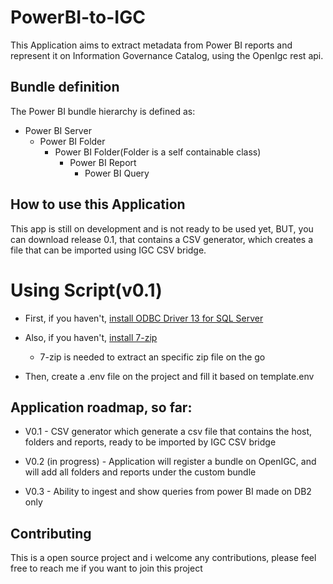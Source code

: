 # PowerBI-to-IGC

This Application aims to extract metadata from Power BI reports and represent it on Information Governance Catalog, using the OpenIgc rest api.

## Bundle definition

The Power BI bundle hierarchy is defined as:

* Power BI Server
  * Power BI Folder
    * Power BI Folder(Folder is a self containable class)
      * Power BI Report
        * Power BI Query


## How to use this Application

This app is still on development and is not ready to be used yet, BUT, you can download release 0.1, that contains a CSV generator, which creates a file that can be imported using IGC CSV bridge.

# Using Script(v0.1)

* First, if you haven't, [install ODBC Driver 13 for SQL Server](https://www.microsoft.com/en-us/download/details.aspx?id=53339)

* Also, if you haven't, [install 7-zip](https://www.7-zip.org/download.html)
  * 7-zip is needed to extract an specific zip file on the go

* Then, create a .env file on the project and fill it based on template.env

## Application roadmap, so far:

* V0.1 - CSV generator which generate a csv file that contains the host, folders and reports, ready to be imported by IGC CSV bridge

* V0.2 (in progress) - Application will register a bundle on OpenIGC, and will add all folders and reports under the custom bundle

* V0.3 - Ability to ingest and show queries from power BI made on DB2 only

## Contributing

This is a open source project and i welcome any contributions, please feel free to reach me if you want to join this project
